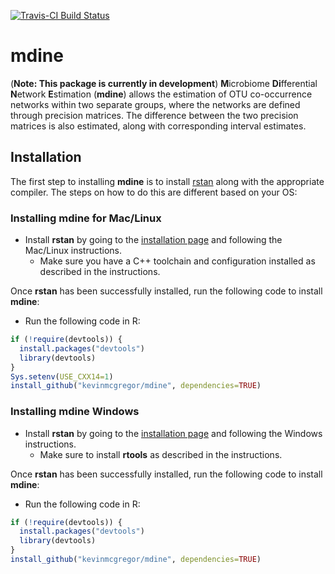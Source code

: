 [![Travis-CI Build Status](https://travis-ci.com/kevinmcgregor/mdine.svg?branch=master)](https://travis-ci.com/kevinmcgregor/mdine)

# mdine
(**Note: This package is currently in development**) **M**icrobiome **Di**fferential **N**etwork **E**stimation (**mdine**) allows the estimation of OTU co-occurrence networks within two separate groups, where the networks are defined through precision matrices.  The difference between the two precision matrices is also estimated, along with corresponding interval estimates.

## Installation
The first step to installing **mdine** is to install [rstan](http://mc-stan.org/users/interfaces/rstan) along with the appropriate compiler.  The steps on how to do this are different based on your OS:

### Installing **mdine** for Mac/Linux
* Install **rstan** by going to the [installation page](https://github.com/stan-dev/rstan/wiki/RStan-Getting-Started) and following the Mac/Linux instructions.
  * Make sure you have a C++ toolchain and configuration installed as described in the instructions.

Once **rstan** has been successfully installed, run the following code to install **mdine**:
* Run the following code in R:
```r
if (!require(devtools)) {
  install.packages("devtools")
  library(devtools)
}
Sys.setenv(USE_CXX14=1)
install_github("kevinmcgregor/mdine", dependencies=TRUE)
```


### Installing **mdine** Windows
* Install **rstan** by going to the [installation page](https://github.com/stan-dev/rstan/wiki/RStan-Getting-Started) and following the Windows instructions.
  * Make sure to install **rtools** as described in the instructions.

Once **rstan** has been successfully installed, run the following code to install **mdine**:
* Run the following code in R:
```r
if (!require(devtools)) {
  install.packages("devtools")
  library(devtools)
}
install_github("kevinmcgregor/mdine", dependencies=TRUE)
```
